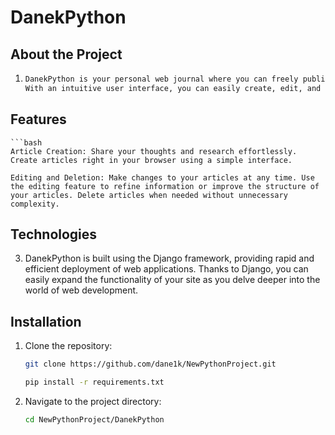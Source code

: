 # DanekPython


## About the Project
1.
    ```bash
    DanekPython is your personal web journal where you can freely publish articles, share your experiences, and conduct explorations. 
    With an intuitive user interface, you can easily create, edit, and delete your articles, making content management a seamless and enjoyable process.

## Features
    ```bash
    Article Creation: Share your thoughts and research effortlessly. Create articles right in your browser using a simple interface.

    Editing and Deletion: Make changes to your articles at any time. Use the editing feature to refine information or improve the structure of your articles. Delete articles when needed without unnecessary complexity.

## Technologies
3.
    DanekPython is built using the Django framework, providing rapid and efficient deployment of web applications. Thanks to Django, you can easily expand the functionality of your site as you delve deeper into the world of web development.


## Installation

1. Clone the repository:
   ```bash
   git clone https://github.com/dane1k/NewPythonProject.git

   pip install -r requirements.txt


2. Navigate to the project directory:
    ```bash
    cd NewPythonProject/DanekPython
